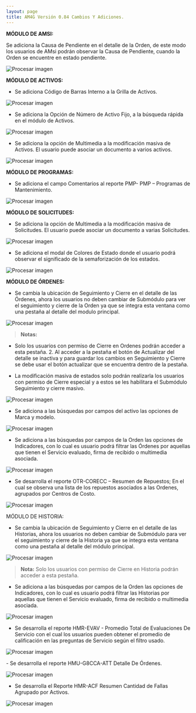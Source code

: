 ```yaml
---
layout: page
title: AM4G Versión 0.84 Cambios Y Adiciones.
---
```

**MÓDULO DE AMSI:**

Se adiciona la Causa de Pendiente en el detalle de la Orden, de este modo los usuarios de AMsi podrán observar la Causa de Pendiente, cuando la Orden se encuentre en estado pendiente.

![Procesar imagen](https://ayuda.winsoftware.com.co/assets/images/Version84/Image1.png)

**MÓDULO DE ACTIVOS:**

- Se adiciona Código de Barras Interno a la Grilla de Activos. 

![Procesar imagen](https://ayuda.winsoftware.com.co/assets/images/Version84/Image2.png)

- Se adiciona la Opción de Número de Activo Fijo, a la búsqueda rápida en el módulo de Activos.

![Procesar imagen](https://ayuda.winsoftware.com.co/assets/images/Version84/Image3.png)

- Se adiciona la opción de Multimedia a la modificación masiva de Activos. El usuario puede asociar un documento a varios activos. 

![Procesar imagen](https://ayuda.winsoftware.com.co/assets/images/Version84/Image4.png)

**MÓDULO DE PROGRAMAS:**

- Se adiciona el campo Comentarios al reporte PMP- PMP – Programas de Mantenimiento. 

![Procesar imagen](https://ayuda.winsoftware.com.co/assets/images/Version84/Image5.png)

**MÓDULO DE SOLICITUDES:**


- Se adiciona la opción de Multimedia a la modificación masiva de Solicitudes. El usuario puede asociar un documento a varias Solicitudes.

![Procesar imagen](https://ayuda.winsoftware.com.co/assets/images/Version84/Image6.png)

- Se adiciona el modal de Colores de Estado donde el usuario podrá observar el significado de la semaforización de los estados. 

![Procesar imagen](https://ayuda.winsoftware.com.co/assets/images/Version84/Image7.png)

**MÓDULO DE ÓRDENES:**

- Se cambia la ubicación de Seguimiento y Cierre en el detalle de las Órdenes, ahora los usuarios no deben cambiar de Submódulo para ver el seguimiento y cierre de la Orden ya que se integra esta ventana como una pestaña al detalle del modulo principal.  

![Procesar imagen](https://ayuda.winsoftware.com.co/assets/images/Version84/Image8.png)

>**Notas:**

- Solo los usuarios con permiso de Cierre en Ordenes podrán acceder a esta pestaña. 2. Al acceder a la pestaña el botón de Actualizar del detalle se inactiva y para guardar los cambios en Seguimiento y Cierre se debe usar el botón actualizar que se encuentra dentro de la pestaña.



- La modificación masiva de estados solo podrán realizarla los usuarios con permiso de Cierre especial y a estos se les habilitara el Submódulo Seguimiento y cierre masivo. 

![Procesar imagen](https://ayuda.winsoftware.com.co/assets/images/Version84/Image9.png)

- Se adiciona a las búsquedas por campos del activo las opciones de Marca y modelo.



![Procesar imagen](https://ayuda.winsoftware.com.co/assets/images/Version84/Image10.png)

- Se adiciona a las búsquedas por campos de la Orden las opciones de Indicadores, con lo cual es usuario podrá filtrar las Órdenes por aquellas que tienen el Servicio evaluado, firma de recibido o multimedia asociada.


![Procesar imagen](https://ayuda.winsoftware.com.co/assets/images/Version84/Image11.png)

- Se desarrolla el reporte OTR-CORECC – Resumen de Repuestos; En el cual se observa una lista de los repuestos asociados a las Ordenes, agrupados por Centros de Costo.

![Procesar imagen](https://ayuda.winsoftware.com.co/assets/images/Version84/Image13.png)

MÓDULO DE HISTORIA:



- Se cambia la ubicación de Seguimiento y Cierre en el detalle de las Historias, ahora los usuarios no deben cambiar de Submódulo para ver el seguimiento y cierre de la Historia ya que se integra esta ventana como una pestaña al detalle del módulo principal. 

![Procesar imagen](https://ayuda.winsoftware.com.co/assets/images/Version84/Image14.png)

>**Nota:** Solo los usuarios con permiso de Cierre en Historia podrán acceder a esta pestaña.



- Se adiciona a las búsquedas por campos de la Orden las opciones de Indicadores, con lo cual es usuario podrá filtrar las Historias por aquellas que tienen el Servicio evaluado, firma de recibido o multimedia asociada.
 

![Procesar imagen](https://ayuda.winsoftware.com.co/assets/images/Version84/Image15.png)



- Se desarrolla el reporte HMR-EVAV - Promedio Total de Evaluaciones De Servicio con el cual los usuarios pueden obtener el promedio de calificación en las preguntas de Servicio según el filtro usado.


![Procesar imagen](https://ayuda.winsoftware.com.co/assets/images/Version84/Image16.png)

-﻿ Se desarrolla el reporte HMU-G8CCA-ATT Detalle De Órdenes.﻿


![Procesar imagen](https://ayuda.winsoftware.com.co/assets/images/Version84/Image17.png)

- Se desarrolla el Reporte HMR-ACF Resumen Cantidad de Fallas Agrupado por Activos.

![Procesar imagen](https://ayuda.winsoftware.com.co/assets/images/Version84/Image18.png)
